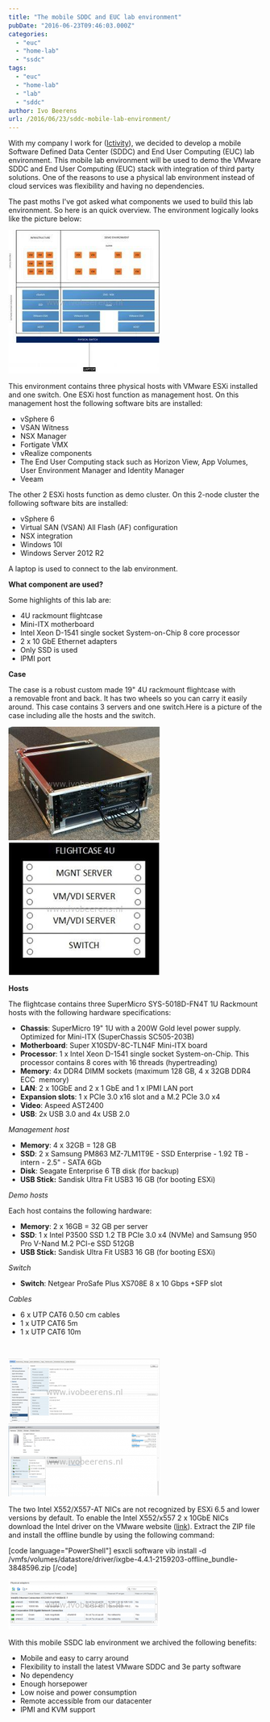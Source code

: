 ```yaml
---
title: "The mobile SDDC and EUC lab environment"
pubDate: "2016-06-23T09:46:03.000Z"
categories: 
  - "euc"
  - "home-lab"
  - "ssdc"
tags: 
  - "euc"
  - "home-lab"
  - "lab"
  - "sddc"
author: Ivo Beerens
url: /2016/06/23/sddc-mobile-lab-environment/
---
```


With my company I work for ([Ictivity](http://www.ictivity.nl/)), we decided to develop a mobile Software Defined Data Center (SDDC) and End User Computing (EUC) lab environment. This mobile lab environment will be used to demo the VMware SDDC and End User Computing (EUC) stack with integration of third party solutions. One of the reasons to use a physical lab environment instead of cloud services was flexibility and having no dependencies.

The past moths I've got asked what components we used to build this lab environment. So here is an quick overview. The environment logically looks like the picture below:

[![Demo Environment](images/Demo-Environment-300x284.jpg)](images/Demo-Environment.jpg)

This environment contains three physical hosts with VMware ESXi installed and one switch. One ESXi host function as management host. On this management host the following software bits are installed:

- vSphere 6
- VSAN Witness
- NSX Manager
- Fortigate VMX
- vRealize components
- The End User Computing stack such as Horizon View, App Volumes, User Environment Manager and Identity Manager
- Veeam

The other 2 ESXi hosts function as demo cluster. On this 2-node cluster the following software bits are installed:

- vSphere 6
- Virtual SAN (VSAN) All Flash (AF) configuration
- NSX integration
- Windows 10l
- Windows Server 2012 R2

A laptop is used to connect to the lab environment.

**What component are used?** 

Some highlights of this lab are:

- 4U rackmount flightcase
- Mini-ITX motherboard
- Intel Xeon D-1541 single socket System-on-Chip 8 core processor
- 2 x 10 GbE Ethernet adapters
- Only SSD is used
- IPMI port

**Case**

The case is a robust custom made 19" 4U rackmount flightcase with a removable front and back. It has two wheels so you can carry it easily around. This case contains 3 servers and one switch.Here is a picture of the case including alle the hosts and the switch.

[![IMG_0622](images/IMG_0622-300x225.jpg)](images/IMG_0622.jpg)[![Indeling Flightcase](images/Indeling-Flightcase-1-300x265.jpg)](images/Indeling-Flightcase-1.jpg)

**Hosts**

The flightcase contains three SuperMicro SYS-5018D-FN4T 1U Rackmount hosts with the following hardware specifications:

- **Chassis**: SuperMicro 19" 1U with a 200W Gold level power supply. Optimized for Mini-ITX (SuperChassis SC505-203B)
- **Motherboard**: Super X10SDV-8C-TLN4F Mini-ITX board
- **Processor**: 1 x Intel Xeon D-1541 single socket System-on-Chip. This processor contains 8 cores with 16 threads (hypertreading)
- **Memory**: 4x DDR4 DIMM sockets (maximum 128 GB, 4 x 32GB DDR4 ECC  memory)
- **LAN**: 2 x 10GbE and 2 x 1 GbE and 1 x IPMI LAN port
- **Expansion slots**: 1 x PCIe 3.0 x16 slot and a M.2 PCIe 3.0 x4
- **Video**: Aspeed AST2400
- **USB**: 2x USB 3.0 and 4x USB 2.0

_Management host_

- **Memory**: 4 x 32GB = 128 GB
- **SSD**: 2 x Samsung PM863 MZ-7LM1T9E - SSD Enterprise - 1.92 TB - intern - 2.5" - SATA 6Gb
- **Disk**: Seagate Enterprise 6 TB disk (for backup)
- **USB Stick:** Sandisk Ultra Fit USB3 16 GB (for booting ESXi)

_Demo hosts_ 

Each host contains the following hardware:

- **Memory**: 2 x 16GB = 32 GB per server
- **SSD**: 1 x Intel P3500 SSD 1.2 TB PCIe 3.0 x4 (NVMe) and Samsung 950 Pro V-Nand M.2 PCI-e SSD 512GB
- **USB Stick:** Sandisk Ultra Fit USB3 16 GB (for booting ESXi)

_Switch_

- **Switch**: Netgear ProSafe Plus XS708E 8 x 10 Gbps +SFP slot

_Cables_

- 6 x UTP CAT6 0.50 cm cables
- 1 x UTP CAT6 5m
- 1 x UTP CAT6 10m

 

[![Processor](images/Processor-300x130.png)](images/Processor.png) [![host](images/host-300x140.png)](https://www.ivobeerens.nl/wp-content/uploads/2016/06/host.png)

The two Intel X552/X557-AT NICs are not recognized by ESXi 6.5 and lower versions by default. To enable the Intel X552/x557 2 x 10GbE NICs download the Intel driver on the VMware website ([link](https://www.VMware.com/resources/compatibility/detail.php?deviceCategory=io&productid=39968&deviceCategory=io&details=1&partner=46&releases=274&keyword=10Gb&page=1&display_interval=10&sortColumn=Partner&sortOrder=Asc)). Extract the ZIP file and install the offline bundle by using the following command:

\[code language="PowerShell"\] esxcli software vib install -d /vmfs/volumes/datastore/driver/ixgbe-4.4.1-2159203-offline\_bundle-3848596.zip \[/code\]

[![](images/test-300x100.png)](images/test.png)

With this mobile SSDC lab environment we archived the following benefits:

- Mobile and easy to carry around
- Flexibility to install the latest VMware SDDC and 3e party software
- No dependency
- Enough horsepower
- Low noise and power consumption
- Remote accessible from our datacenter
- IPMI and KVM support



